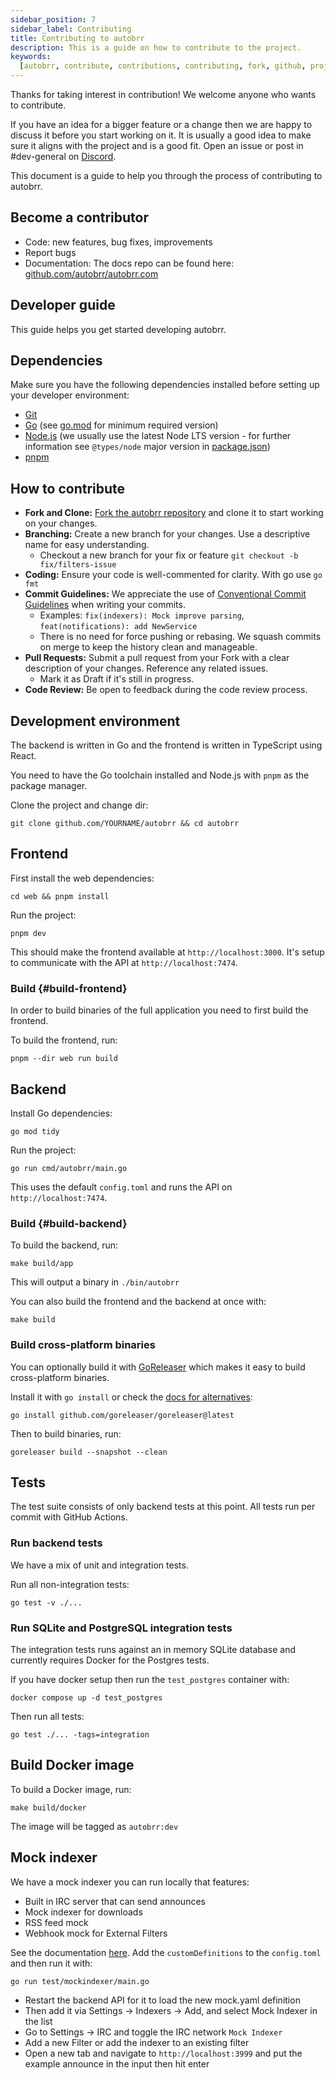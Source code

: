 ```yaml
---
sidebar_position: 7
sidebar_label: Contributing
title: Contributing to autobrr
description: This is a guide on how to contribute to the project.
keywords:
  [autobrr, contribute, contributions, contributing, fork, github, project]
---
```


Thanks for taking interest in contribution! We welcome anyone who wants to contribute.

If you have an idea for a bigger feature or a change then we are happy to discuss it before you start working on it.
It is usually a good idea to make sure it aligns with the project and is a good fit.
Open an issue or post in #dev-general on [Discord](https://discord.gg/WQ2eUycxyT).

This document is a guide to help you through the process of contributing to autobrr.

## Become a contributor

- Code: new features, bug fixes, improvements
- Report bugs
- Documentation: The docs repo can be found here: [github.com/autobrr/autobrr.com](https://github.com/autobrr/autobrr.com)

## Developer guide

This guide helps you get started developing autobrr.

## Dependencies

Make sure you have the following dependencies installed before setting up your developer environment:

- [Git](https://git-scm.com/)
- [Go](https://golang.org/dl/) (see [go.mod](go.mod#L3) for minimum required version)
- [Node.js](https://nodejs.org) (we usually use the latest Node LTS version - for further information see `@types/node` major version in [package.json](web/package.json))
- [pnpm](https://pnpm.io/installation)

## How to contribute

- **Fork and Clone:** [Fork the autobrr repository](https://github.com/autobrr/autobrr/fork) and clone it to start working on your changes.
- **Branching:** Create a new branch for your changes. Use a descriptive name for easy understanding.
  - Checkout a new branch for your fix or feature `git checkout -b fix/filters-issue`
- **Coding:** Ensure your code is well-commented for clarity. With go use `go fmt`
- **Commit Guidelines:** We appreciate the use of [Conventional Commit Guidelines](https://www.conventionalcommits.org/en/v1.0.0/#summary) when writing your commits.
  - Examples: `fix(indexers): Mock improve parsing`, `feat(notifications): add NewService`
  - There is no need for force pushing or rebasing. We squash commits on merge to keep the history clean and manageable.
- **Pull Requests:** Submit a pull request from your Fork with a clear description of your changes. Reference any related issues.
  - Mark it as Draft if it's still in progress.
- **Code Review:** Be open to feedback during the code review process.

## Development environment

The backend is written in Go and the frontend is written in TypeScript using React.

You need to have the Go toolchain installed and Node.js with `pnpm` as the package manager.

Clone the project and change dir:

```shell
git clone github.com/YOURNAME/autobrr && cd autobrr
```

## Frontend

First install the web dependencies:

```shell
cd web && pnpm install
```

Run the project:

```shell
pnpm dev
```

This should make the frontend available at `http://localhost:3000`. It's setup to communicate with the API at `http://localhost:7474`.

### Build {#build-frontend}

In order to build binaries of the full application you need to first build the frontend.

To build the frontend, run:

```shell
pnpm --dir web run build
```

## Backend

Install Go dependencies:

```shell
go mod tidy
```

Run the project:

```shell
go run cmd/autobrr/main.go
```

This uses the default `config.toml` and runs the API on `http://localhost:7474`.

### Build {#build-backend}

To build the backend, run:

```shell
make build/app
```

This will output a binary in `./bin/autobrr`

You can also build the frontend and the backend at once with:

```shell
make build
```

### Build cross-platform binaries

You can optionally build it with [GoReleaser](https://goreleaser.com/) which makes it easy to build cross-platform binaries.

Install it with `go install` or check the [docs for alternatives](https://goreleaser.com/install/):

```shell
go install github.com/goreleaser/goreleaser@latest
```

Then to build binaries, run:

```shell
goreleaser build --snapshot --clean
```

## Tests

The test suite consists of only backend tests at this point. All tests run per commit with GitHub Actions.

### Run backend tests

We have a mix of unit and integration tests.

Run all non-integration tests:

```shell
go test -v ./...
```

### Run SQLite and PostgreSQL integration tests

The integration tests runs against an in memory SQLite database and currently requires Docker for the Postgres tests.

If you have docker setup then run the `test_postgres` container with:

```shell
docker compose up -d test_postgres
```

Then run all tests:

```shell
go test ./... -tags=integration
```

## Build Docker image

To build a Docker image, run:

```shell
make build/docker
```

The image will be tagged as `autobrr:dev`

## Mock indexer

We have a mock indexer you can run locally that features:

- Built in IRC server that can send announces
- Mock indexer for downloads
- RSS feed mock
- Webhook mock for External Filters

See the documentation [here](https://github.com/autobrr/autobrr/blob/develop/test/mockindexer/README.md). Add the `customDefinitions` to the `config.toml` and then run it with:

```shell
go run test/mockindexer/main.go
```

- Restart the backend API for it to load the new mock.yaml definition
- Then add it via Settings -> Indexers -> Add, and select Mock Indexer in the list
- Go to Settings -> IRC and toggle the IRC network `Mock Indexer`
- Add a new Filter or add the indexer to an existing filter
- Open a new tab and navigate to `http://localhost:3999` and put the example announce in the input then hit enter
